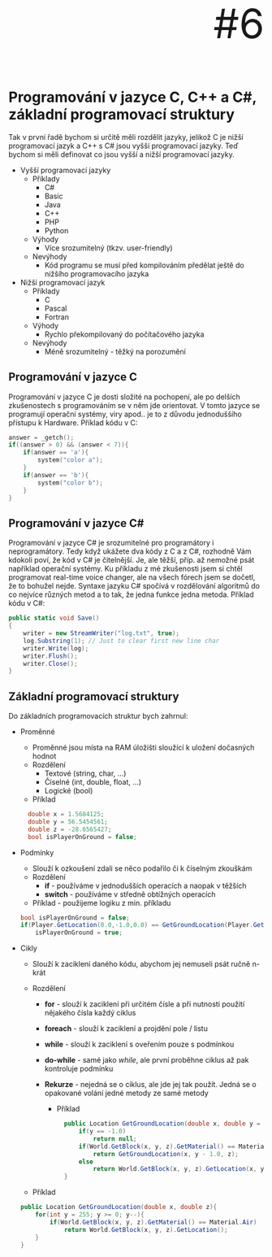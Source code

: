 
<p align="right" style="font-size: 80px;">#6</p>

# Programování v jazyce C, C++ a C#, základní programovací struktury

Tak v první řadě bychom si určitě měli rozdělit jazyky, jelikož C je nižší programovací jazyk a C++ s C# jsou vyšší programovací jazyky. Teď bychom si měli definovat co jsou vyšší a nižší programovací jazyky.

* Vyšší programovací jazyky
  * Příklady
    * C#
    * Basic
    * Java
    * C++
    * PHP
    * Python
  * Výhody
    * Více srozumitelný (tkzv. user-friendly)
  * Nevýhody
    * Kód programu se musí před kompilováním předělat ještě do nižšího programovacího jazyka
* Nižší programovací jazyk
  * Příklady
    * C
    * Pascal
    * Fortran
  * Výhody
    * Rychlo překompilovaný do počítačového jazyka
  * Nevýhody
    * Méně srozumitelný - těžký na porozumění

## Programování v jazyce C

Programování v jazyce C je dosti složité na pochopení, ale po delších zkušenostech s programováním se v něm jde orientovat. V tomto jazyce se programují operační systémy, viry apod.. je to z důvodu jednoduššího přístupu k Hardware. Příklad kódu v C:

```c
answer = _getch();
if((answer > 0) && (answer < 7)){
	if(answer == 'a'){
		system("color a");
	}
	if(answer == 'b'){
		system("color b");
	}
}
```

## Programování v jazyce C#

Programování v jazyce C# je srozumitelné pro programátory i neprogramátory. Tedy když ukážete dva kódy z C a z C#, rozhodně Vám kdokoli poví, že kód v C# je čitelnější. Je, ale těžší, příp. až nemožné psát například operační systémy. Ku příkladu z mé zkušenosti jsem si chtěl programovat real-time voice changer, ale na všech fórech jsem se dočetl, že to bohužel nejde. Syntaxe jazyku C# spočívá v rozdělování algoritmů do co nejvíce různých metod a to tak, že jedna funkce jedna metoda. Příklad kódu v C#:

```csharp
public static void Save()
{
	writer = new StreamWriter("log.txt", true);
	log.Substring(1); // Just to clear first new line char
	writer.Write(log);
	writer.Flush();
	writer.Close();
}
```

## Základní programovací struktury

Do základních programovacích struktur bych zahrnul:

* Proměnné
  * Proměnné jsou místa na RAM úložišti sloužící k uložení dočasných hodnot
  * Rozdělení
    * Textové (string, char, ...)
    * Číselné (int, double, float, ...)
    * Logické (bool)
  * Příklad 
  ```csharp
	double x = 1.5684125;
	double y = 56.5454561;
	double z = -28.6565427;
	bool isPlayerOnGround = false;
	```
	
* Podmínky

  * Slouží k ozkoušení zdali se něco podařilo či k číselným zkouškám
  * Rozdělení
    * **if** - používáme v jednodušších operacích a naopak v těžších
    * **switch** - používáme v středně obtížných operacích
  * Příklad - použijeme logiku z min. příkladu
  ```csharp
  bool isPlayerOnGround = false;
  if(Player.GetLocation(0.0,-1.0,0.0) == GetGroundLocation(Player.GetLocation().X, Player.GetLocation().Z))
      isPlayerOnGround = true;
  ```
  
* Cikly

  * Slouží k zaciklení daného kódu, abychom jej nemuseli psát ručně n-krát

  * Rozdělení

    * **for** - slouží k zaciklení při určitém čísle a při nutnosti použití nějakého čísla každý ciklus
  
    * **foreach** - slouží k zaciklení a projdění pole / listu
  
    * **while** - slouží k zaciklení s oveřením pouze s podmínkou
  
    * **do-while** - samé jako *while*, ale první proběhne ciklus až pak kontroluje podmínku
  
    * **Rekurze** - nejedná se o ciklus, ale jde jej tak použít. Jedná se o opakované volání jedné metody ze samé metody
  
      * Příklad
  
        ```csharp
          public Location GetGroundLocation(double x, double y = 255.0, double z){
              if(y == -1.0)
                  return null;
              if(World.GetBlock(x, y, z).GetMaterial() == Material.Air)
                  return GetGroundLocation(x, y - 1.0, z);
              else
                  return World.GetBlock(x, y, z).GetLocation(x, y, z);
          }
        ```
  
  * Příklad
  ```csharp
  public Location GetGroundLocation(double x, double z){
      for(int y = 255; y >= 0; y--){
          if(World.GetBlock(x, y, z).GetMaterial() == Material.Air)
              return World.GetBlock(x, y, z).GetLocation();
      }
  }
  ```

